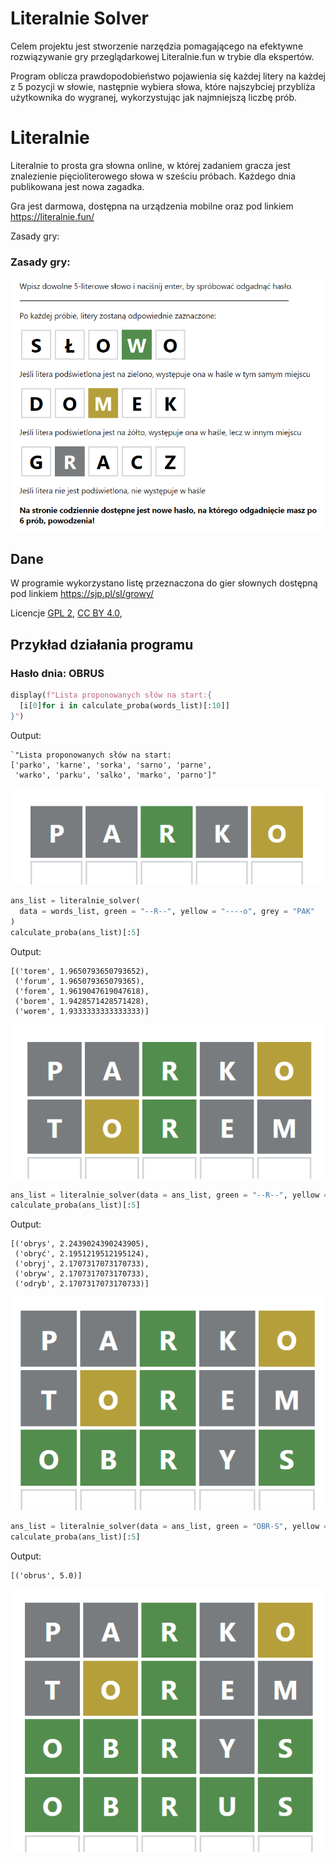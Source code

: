 # Literalnie Solver

Celem projektu jest stworzenie narzędzia pomagającego na efektywne rozwiązywanie gry przeglądarkowej Literalnie.fun w trybie dla ekspertów.

Program oblicza prawdopodobieństwo pojawienia się każdej litery na każdej z 5 pozycji w słowie, następnie wybiera słowa, które najszybciej przybliża użytkownika do wygranej, wykorzystując jak najmniejszą liczbę prób.

# Literalnie 

Literalnie to prosta gra słowna online, w której zadaniem gracza jest znalezienie pięcioliterowego słowa w sześciu próbach. Każdego dnia publikowana jest nowa zagadka.

Gra jest darmowa, dostępna na urządzenia mobilne oraz pod linkiem https://literalnie.fun/

Zasady gry: 

### Zasady gry: 
![Logo](img/zasady.png)

## Dane

W programie wykorzystano listę przeznaczona do gier słownych dostępną pod linkiem https://sjp.pl/sl/growy/

Licencje  [GPL 2](https://www.gnu.org/licenses/old-licenses/gpl-2.0.html),
[CC BY 4.0](https://creativecommons.org/licenses/by/4.0/),
## Przykład działania programu

### Hasło dnia: OBRUS


```python
display(f"Lista proponowanych słów na start:{
  [i[0]for i in calculate_proba(words_list)[:10]]
}")
```
Output: 
```
`"Lista proponowanych słów na start:
['parko', 'karne', 'sorka', 'sarno', 'parne',
 'warko', 'parku', 'salko', 'marko', 'parno']"
```
![Logo](img/obrus1.png)
```python
ans_list = literalnie_solver(
  data = words_list, green = "--R--", yellow = "----o", grey = "PAK"
)
calculate_proba(ans_list)[:5]
```
Output:
```
[('torem', 1.9650793650793652),
 ('forum', 1.965079365079365),
 ('forem', 1.9619047619047618),
 ('borem', 1.9428571428571428),
 ('worem', 1.9333333333333333)]
```
![Logo](img/obrus2.png)

```python
ans_list = literalnie_solver(data = ans_list, green = "--R--", yellow = "-o---", grey = "TEM")
calculate_proba(ans_list)[:5]
```
Output:
```
[('obrys', 2.2439024390243905),
 ('obryć', 2.1951219512195124),
 ('obryj', 2.1707317073170733),
 ('obryw', 2.1707317073170733),
 ('odryb', 2.1707317073170733)]
```
![Logo](img/obrus3.png)

```python
ans_list = literalnie_solver(data = ans_list, green = "OBR-S", yellow = "-----", grey = "Y")
calculate_proba(ans_list)[:5]
```
Output:
```
[('obrus', 5.0)]
```
![Logo](img/obrus4.png)
